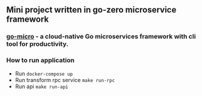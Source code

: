 ## Mini project written in go-zero microservice framework
### [go-micro](https://go-zero.dev/en/) - a cloud-native Go microservices framework with cli tool for productivity.

### How to run application
* Run ``docker-compose up``
* Run transform rpc service ``make run-rpc``
* Run api ``make run-api``